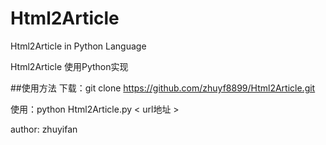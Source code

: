 # Html2Article
Html2Article in Python Language

Html2Article 使用Python实现

##使用方法
下载：git clone https://github.com/zhuyf8899/Html2Article.git

使用：python Html2Article.py < url地址 >


author: zhuyifan 